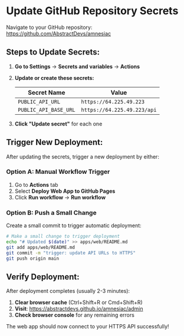 # Update GitHub Repository Secrets

Navigate to your GitHub repository: https://github.com/AbstractDevs/amnesiac

## Steps to Update Secrets:

1. **Go to Settings** → **Secrets and variables** → **Actions**

2. **Update or create these secrets:**

   | Secret Name | Value |
   |-------------|-------|
   | `PUBLIC_API_URL` | `https://64.225.49.223` |
   | `PUBLIC_API_BASE_URL` | `https://64.225.49.223/api` |

3. **Click "Update secret"** for each one

## Trigger New Deployment:

After updating the secrets, trigger a new deployment by either:

### Option A: Manual Workflow Trigger
1. Go to **Actions** tab
2. Select **Deploy Web App to GitHub Pages**
3. Click **Run workflow** → **Run workflow**

### Option B: Push a Small Change
Create a small commit to trigger automatic deployment:

```bash
# Make a small change to trigger deployment
echo "# Updated $(date)" >> apps/web/README.md
git add apps/web/README.md
git commit -m "trigger: update API URLs to HTTPS"
git push origin main
```

## Verify Deployment:

After deployment completes (usually 2-3 minutes):

1. **Clear browser cache** (Ctrl+Shift+R or Cmd+Shift+R)
2. **Visit**: https://abstractdevs.github.io/amnesiac/admin
3. **Check browser console** for any remaining errors

The web app should now connect to your HTTPS API successfully!